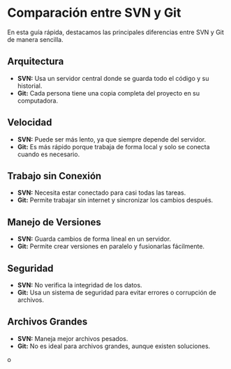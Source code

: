 # Comparación entre SVN y Git

En esta guía rápida, destacamos las principales diferencias entre SVN y Git de manera sencilla.

##  Arquitectura
- **SVN:** Usa un servidor central donde se guarda todo el código y su historial.
- **Git:** Cada persona tiene una copia completa del proyecto en su computadora.

##  Velocidad
- **SVN:** Puede ser más lento, ya que siempre depende del servidor.
- **Git:** Es más rápido porque trabaja de forma local y solo se conecta cuando es necesario.

##  Trabajo sin Conexión
- **SVN:** Necesita estar conectado para casi todas las tareas.
- **Git:** Permite trabajar sin internet y sincronizar los cambios después.

##  Manejo de Versiones
- **SVN:** Guarda cambios de forma lineal en un servidor.
- **Git:** Permite crear versiones en paralelo y fusionarlas fácilmente.

##  Seguridad
- **SVN:** No verifica la integridad de los datos.
- **Git:** Usa un sistema de seguridad para evitar errores o corrupción de archivos.

##  Archivos Grandes
- **SVN:** Maneja mejor archivos pesados.
- **Git:** No es ideal para archivos grandes, aunque existen soluciones.

o

